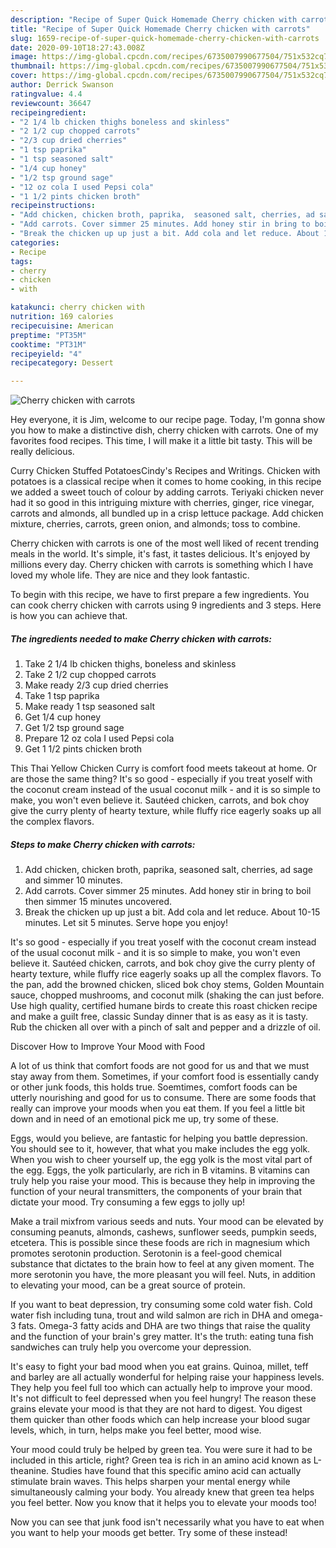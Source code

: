 ```yaml
---
description: "Recipe of Super Quick Homemade Cherry chicken with carrots"
title: "Recipe of Super Quick Homemade Cherry chicken with carrots"
slug: 1659-recipe-of-super-quick-homemade-cherry-chicken-with-carrots
date: 2020-09-10T18:27:43.008Z
image: https://img-global.cpcdn.com/recipes/6735007990677504/751x532cq70/cherry-chicken-with-carrots-recipe-main-photo.jpg
thumbnail: https://img-global.cpcdn.com/recipes/6735007990677504/751x532cq70/cherry-chicken-with-carrots-recipe-main-photo.jpg
cover: https://img-global.cpcdn.com/recipes/6735007990677504/751x532cq70/cherry-chicken-with-carrots-recipe-main-photo.jpg
author: Derrick Swanson
ratingvalue: 4.4
reviewcount: 36647
recipeingredient:
- "2 1/4 lb chicken thighs boneless and skinless"
- "2 1/2 cup chopped carrots"
- "2/3 cup dried cherries"
- "1 tsp paprika"
- "1 tsp seasoned salt"
- "1/4 cup honey"
- "1/2 tsp ground sage"
- "12 oz cola I used Pepsi cola"
- "1 1/2 pints chicken broth"
recipeinstructions:
- "Add chicken, chicken broth, paprika,  seasoned salt, cherries, ad sage and simmer 10 minutes."
- "Add carrots. Cover simmer 25 minutes. Add honey stir in bring to boil then simmer 15 minutes uncovered."
- "Break the chicken up up just a bit. Add cola and let reduce. About 10-15 minutes. Let sit 5 minutes. Serve hope you enjoy!"
categories:
- Recipe
tags:
- cherry
- chicken
- with

katakunci: cherry chicken with 
nutrition: 169 calories
recipecuisine: American
preptime: "PT35M"
cooktime: "PT31M"
recipeyield: "4"
recipecategory: Dessert

---
```



![Cherry chicken with carrots](https://img-global.cpcdn.com/recipes/6735007990677504/751x532cq70/cherry-chicken-with-carrots-recipe-main-photo.jpg)

Hey everyone, it is Jim, welcome to our recipe page. Today, I'm gonna show you how to make a distinctive dish, cherry chicken with carrots. One of my favorites food recipes. This time, I will make it a little bit tasty. This will be really delicious.

Curry Chicken Stuffed PotatoesCindy&#39;s Recipes and Writings. Chicken with potatoes is a classical recipe when it comes to home cooking, in this recipe we added a sweet touch of colour by adding carrots. Teriyaki chicken never had it so good in this intriguing mixture with cherries, ginger, rice vinegar, carrots and almonds, all bundled up in a crisp lettuce package. Add chicken mixture, cherries, carrots, green onion, and almonds; toss to combine.

Cherry chicken with carrots is one of the most well liked of recent trending meals in the world. It's simple, it's fast, it tastes delicious. It's enjoyed by millions every day. Cherry chicken with carrots is something which I have loved my whole life. They are nice and they look fantastic.


To begin with this recipe, we have to first prepare a few ingredients. You can cook cherry chicken with carrots using 9 ingredients and 3 steps. Here is how you can achieve that.

<!--inarticleads1-->

##### The ingredients needed to make Cherry chicken with carrots:

1. Take 2 1/4 lb chicken thighs, boneless and skinless
1. Take 2 1/2 cup chopped carrots
1. Make ready 2/3 cup dried cherries
1. Take 1 tsp paprika
1. Make ready 1 tsp seasoned salt
1. Get 1/4 cup honey
1. Get 1/2 tsp ground sage
1. Prepare 12 oz cola I used Pepsi cola
1. Get 1 1/2 pints chicken broth


This Thai Yellow Chicken Curry is comfort food meets takeout at home. Or are those the same thing? It&#39;s so good - especially if you treat yoself with the coconut cream instead of the usual coconut milk - and it is so simple to make, you won&#39;t even believe it. Sautéed chicken, carrots, and bok choy give the curry plenty of hearty texture, while fluffy rice eagerly soaks up all the complex flavors. 

<!--inarticleads2-->

##### Steps to make Cherry chicken with carrots:

1. Add chicken, chicken broth, paprika,  seasoned salt, cherries, ad sage and simmer 10 minutes.
1. Add carrots. Cover simmer 25 minutes. Add honey stir in bring to boil then simmer 15 minutes uncovered.
1. Break the chicken up up just a bit. Add cola and let reduce. About 10-15 minutes. Let sit 5 minutes. Serve hope you enjoy!


It&#39;s so good - especially if you treat yoself with the coconut cream instead of the usual coconut milk - and it is so simple to make, you won&#39;t even believe it. Sautéed chicken, carrots, and bok choy give the curry plenty of hearty texture, while fluffy rice eagerly soaks up all the complex flavors. To the pan, add the browned chicken, sliced bok choy stems, Golden Mountain sauce, chopped mushrooms, and coconut milk (shaking the can just before. Use high quality, certified humane birds to create this roast chicken recipe and make a guilt free, classic Sunday dinner that is as easy as it is tasty. Rub the chicken all over with a pinch of salt and pepper and a drizzle of oil. 

Discover How to Improve Your Mood with Food


A lot of us think that comfort foods are not good for us and that we must stay away from them. Sometimes, if your comfort food is essentially candy or other junk foods, this holds true. Soemtimes, comfort foods can be utterly nourishing and good for us to consume. There are some foods that really can improve your moods when you eat them. If you feel a little bit down and in need of an emotional pick me up, try some of these.

Eggs, would you believe, are fantastic for helping you battle depression. You should see to it, however, that what you make includes the egg yolk. When you wish to cheer yourself up, the egg yolk is the most vital part of the egg. Eggs, the yolk particularly, are rich in B vitamins. B vitamins can truly help you raise your mood. This is because they help in improving the function of your neural transmitters, the components of your brain that dictate your mood. Try consuming a few eggs to jolly up!

Make a trail mixfrom various seeds and nuts. Your mood can be elevated by consuming peanuts, almonds, cashews, sunflower seeds, pumpkin seeds, etcetera. This is possible since these foods are rich in magnesium which promotes serotonin production. Serotonin is a feel-good chemical substance that dictates to the brain how to feel at any given moment. The more serotonin you have, the more pleasant you will feel. Nuts, in addition to elevating your mood, can be a great source of protein.

If you want to beat depression, try consuming some cold water fish. Cold water fish including tuna, trout and wild salmon are rich in DHA and omega-3 fats. Omega-3 fatty acids and DHA are two things that raise the quality and the function of your brain's grey matter. It's the truth: eating tuna fish sandwiches can truly help you overcome your depression. 

It's easy to fight your bad mood when you eat grains. Quinoa, millet, teff and barley are all actually wonderful for helping raise your happiness levels. They help you feel full too which can actually help to improve your mood. It's not difficult to feel depressed when you feel hungry! The reason these grains elevate your mood is that they are not hard to digest. You digest them quicker than other foods which can help increase your blood sugar levels, which, in turn, helps make you feel better, mood wise.

Your mood could truly be helped by green tea. You were sure it had to be included in this article, right? Green tea is rich in an amino acid known as L-theanine. Studies have found that this specific amino acid can actually stimulate brain waves. This helps sharpen your mental energy while simultaneously calming your body. You already knew that green tea helps you feel better. Now you know that it helps you to elevate your moods too!

Now you can see that junk food isn't necessarily what you have to eat when you want to help your moods get better. Try some of these instead!

